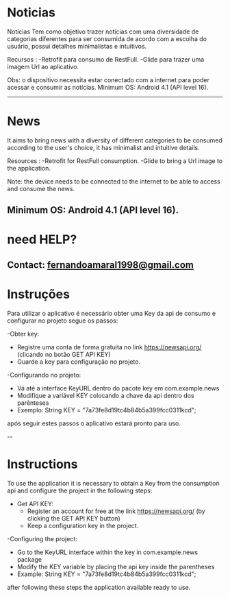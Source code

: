 # Noticias
Notícias
Tem como objetivo trazer notícias com uma diversidade de categorias diferentes para ser consumida de acordo com a escolha do usuário, possui detalhes minimalistas e intuitivos.

Recursos :
	-Retrofit para consumo de RestFull.
	-Glide para trazer uma imagem Url ao aplicativo.

Obs: o dispositivo necessita estar conectado com a internet para poder acessar e consumir as notícias.
Minimum OS: Android 4.1 (API level 16).

---

# News
It aims to bring news with a diversity of different categories to be consumed according to the user's choice, it has minimalist and intuitive details.

Resources :
	-Retrofit for RestFull consumption.
	-Glide to bring a Url image to the application.

Note: the device needs to be connected to the internet to be able to access and consume the news.

Minimum OS: Android 4.1 (API level 16).
--
# need HELP?
Contact: fernandoamaral1998@gmail.com
--
# Instruções 
Para utilizar o aplicativo é necessário obter uma Key da api de consumo e configurar no projeto segue os passos:

-Obter key:
  - Registre uma conta de forma gratuita no link  https://newsapi.org/ (clicando no botão GET API KEY)
  - Guarde a key para configuração no projeto.

-Configurando no projeto:
  - Vá até a interface KeyURL dentro do pacote key  em com.example.news
  - Modifique a variável KEY colocando a chave da api dentro dos parênteses
  - Exemplo: String KEY = "7a73fe8d19tc4b84b5a399fcc0311kcd";
	
após seguir estes passos o aplicativo estará pronto para uso.	

--
# Instructions
To use the application it is necessary to obtain a Key from the consumption api and configure the project in the following steps:

- Get API KEY:
  - Register an account for free at the link https://newsapi.org/ (by clicking the GET API KEY button)
  - Keep a configuration key in the project.

-Configuring the project:
 - Go to the KeyURL interface within the key in com.example.news package
 - Modify the KEY variable by placing the api key inside the parentheses
 - Example: String KEY = "7a73fe8d19tc4b84b5a399fcc0311kcd";

after following these steps the application available ready to use.
